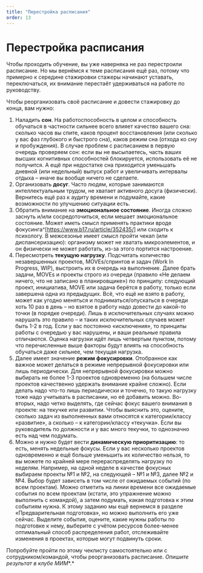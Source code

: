 ```yaml
---
title: "Перестройка расписания"
order: 13
---
```


# Перестройка расписания

Чтобы проходить обучение, вы уже наверняка не раз перестроили расписание. Но мы вернёмся к теме расписания ещё раз, потому что примерно к середине стажировки стажеры начинают уставать, переключаться, их внимание перестаёт удерживаться на работе по руководству.

Чтобы реорганизовать своё расписание и довести стажировку до конца, вам нужно:

1. Наладить **сон**. На работоспособность в целом и способность обучаться в частности сильнее всего влияет качество вашего сна: сколько часов вы спите, каков процент восстановления (или сколько у вас фаз глубокого и быстрого сна), каков режим сна (отхода ко сну и пробуждения). В случае проблем с расписанием в первую очередь проверяем сон: если вы не высыпаетесь, часть ваших высших когнитивных способностей блокируется, использовать её не получится. А ещё при недостатке сна приходится уменьшать дневной (или недельный) выпуск работ и увеличивать интервалы отдыха – иначе вы вообще ничего не сделаете.
2. Организовать **досуг**. Часто людям, которые занимаются интеллектуальным трудом, не хватает активного досуга (физически). Вернитесь ещё раз к аудиту времени и подумайте, какие возможности по улучшению ситуации есть.
3. Обратить внимание на **эмоциональное состояние**. Иногда сложно заснуть и/или сосредоточиться, если мешает эмоциональное состояние. Может иметь смысл применять практики вроде фокусинга^[<https://www.b17.ru/article/352435/>] или сходить к психологу. В межсезонье имеет смысл пройти чекап (или диспансеризацию): организму может не хватать микроэлементов, и он физически не может работать, из-за этого портится настроение.
4. Пересмотреть **текущую нагрузку**. Подсчитать количество незавершенных проектов, MOVEs/спринтов и задач (Work In Progress, WIP), выстроить их в очередь на выполнение. Далее брать задачи, MOVEs и проекты строго из очереди (правило «Не делаем ничего, что не записано в планировщике») по принципу: следующий проект, инициатива, MOVE или задача берётся в работу, только если завершена одна из предыдущих. Всё, что ещё не взято в работу, может как угодно меняться и подниматься/опускаться в очереди хоть 10 раз в день – но взятое в работу надо довести до какой-то точки (в порядке очереди). Лишь в исключительных случаях можно нарушать это правило – и таких исключительных случаев может быть 1-2 в год. Если у вас постоянно «исключения», то принципы работы с очередью у вас нарушены, и ваши реальные правила отличаются.
   Оценка нагрузки идёт лишь четвертым пунктом, потому что перечисленные выше факторы будут влиять на способность обучаться даже сильнее, чем текущая нагрузка.
5. Далее имеет значение **режим фокусировки**. Отобранное как важное может делаться в режиме непрерывной фокусировки или лишь периодически. Для непрерывной фокусировки можно выбирать не более 1-3 проектов одновременно (на большем числе проектов качественно удержать внимание крайне сложно). Если делать надо что-то лишь периодически и точечно, то такую нагрузку тоже надо учитывать в расписании, но её добавить можно. Во-вторых, надо четко выделять, где сейчас фокус вашего внимания в проекте: на текучке или развитии. Чтобы выяснить это, оцените, сколько задач из выполненных вами относятся к категории/классу «развитие», а сколько – к категории/классу «текучка». Если вы руководитель по должности и у вас много текучки, то однозначно есть над чем подумать.
6. Можно и нужно будет вести **динамическую приоритизацию**: то есть, менять недельные фокусы. Если у вас несколько проектов одновременно и ещё больше уменьшить их количество нельзя, то вы можете по крайней мере перераспределять нагрузку по неделям. Например, на одной неделе в качестве фокусных выбираем проекты №1 и №2, на следующей – №1 и №3, далее №2 и №4. Выбор будет зависеть в том числе от ожидаемых событий (по всем проектам). Можно отметить на линии времени все ожидаемые события по всем проектам (кстати, это упражнение можно выполнить с командой), а затем подумать, какая подготовка к этим событиям нужна. К этому заданию мы ещё вернемся в разделе «Предварительная подготовка», но можно выполнить его уже сейчас. Выделите события, оцените, какие нужны работы по подготовке к нему, выберите с учётом ресурсов более-менее оптимальный способ распределения работ, отслеживайте изменения в проектах, которые могут подвинуть сроки.

Попробуйте пройти по этому чеклисту самостоятельно или с сотрудником/командой, чтобы реорганизовать расписание. *Опишите результат в клубе* *МИМ**.*